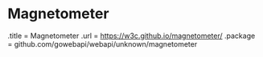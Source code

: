 # Magnetometer

.title = Magnetometer
.url = <https://w3c.github.io/magnetometer/>
.package = github.com/gowebapi/webapi/unknown/magnetometer
